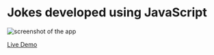 # Jokes developed using JavaScript
 
![screenshot of the app](https://raw.githubusercontent.com/praveenorugantitech/praveenorugantitech-javascript/master/0_Projects/praveenorugantitech-jokes/screenshot.PNG "Jokes")


[Live Demo](https://praveenorugantitech.github.io/praveenorugantitech-javascript/0_Projects/praveenorugantitech-jokes/Demo)


